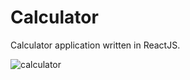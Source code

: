 # Calculator

Calculator application written in ReactJS.

![calculator](https://user-images.githubusercontent.com/15294384/216803292-57b3f34b-80f4-425b-8a09-15d8ecadcf3c.jpg)
